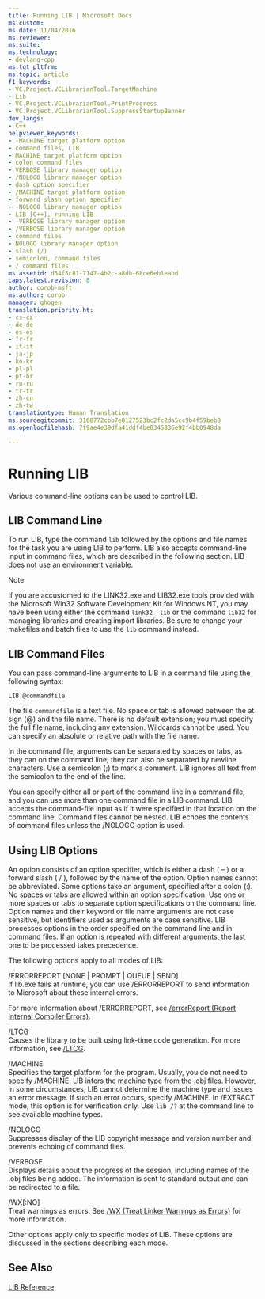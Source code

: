 ```yaml
---
title: Running LIB | Microsoft Docs
ms.custom: 
ms.date: 11/04/2016
ms.reviewer: 
ms.suite: 
ms.technology:
- devlang-cpp
ms.tgt_pltfrm: 
ms.topic: article
f1_keywords:
- VC.Project.VCLibrarianTool.TargetMachine
- Lib
- VC.Project.VCLibrarianTool.PrintProgress
- VC.Project.VCLibrarianTool.SuppressStartupBanner
dev_langs:
- C++
helpviewer_keywords:
- -MACHINE target platform option
- command files, LIB
- MACHINE target platform option
- colon command files
- VERBOSE library manager option
- /NOLOGO library manager option
- dash option specifier
- /MACHINE target platform option
- forward slash option specifier
- -NOLOGO library manager option
- LIB [C++], running LIB
- -VERBOSE library manager option
- /VERBOSE library manager option
- command files
- NOLOGO library manager option
- slash (/)
- semicolon, command files
- / command files
ms.assetid: d54f5c81-7147-4b2c-a8db-68ce6eb1eabd
caps.latest.revision: 8
author: corob-msft
ms.author: corob
manager: ghogen
translation.priority.ht:
- cs-cz
- de-de
- es-es
- fr-fr
- it-it
- ja-jp
- ko-kr
- pl-pl
- pt-br
- ru-ru
- tr-tr
- zh-cn
- zh-tw
translationtype: Human Translation
ms.sourcegitcommit: 3168772cbb7e8127523bc2fc2da5cc9b4f59beb8
ms.openlocfilehash: 7f9ae4e39dfa41ddf4be0345836e92f4bb0948da

---
```

# Running LIB
Various command-line options can be used to control LIB.  
  
## LIB Command Line  
 To run LIB, type the command `lib` followed by the options and file names for the task you are using LIB to perform. LIB also accepts command-line input in command files, which are described in the following section. LIB does not use an environment variable.  
  
> [!NOTE]
>  If you are accustomed to the LINK32.exe and LIB32.exe tools provided with the Microsoft Win32 Software Development Kit for Windows NT, you may have been using either the command `link32 -lib` or the command `lib32` for managing libraries and creating import libraries. Be sure to change your makefiles and batch files to use the `lib` command instead.  
  
## LIB Command Files  
 You can pass command-line arguments to LIB in a command file using the following syntax:  
  
```  
LIB @commandfile  
```  
  
 The file `commandfile` is a text file. No space or tab is allowed between the at sign (@) and the file name. There is no default extension; you must specify the full file name, including any extension. Wildcards cannot be used. You can specify an absolute or relative path with the file name.  
  
 In the command file, arguments can be separated by spaces or tabs, as they can on the command line; they can also be separated by newline characters. Use a semicolon (;) to mark a comment. LIB ignores all text from the semicolon to the end of the line.  
  
 You can specify either all or part of the command line in a command file, and you can use more than one command file in a LIB command. LIB accepts the command-file input as if it were specified in that location on the command line. Command files cannot be nested. LIB echoes the contents of command files unless the /NOLOGO option is used.  
  
## Using LIB Options  
 An option consists of an option specifier, which is either a dash ( – ) or a forward slash ( / ), followed by the name of the option. Option names cannot be abbreviated. Some options take an argument, specified after a colon (:). No spaces or tabs are allowed within an option specification. Use one or more spaces or tabs to separate option specifications on the command line. Option names and their keyword or file name arguments are not case sensitive, but identifiers used as arguments are case sensitive. LIB processes options in the order specified on the command line and in command files. If an option is repeated with different arguments, the last one to be processed takes precedence.  
  
 The following options apply to all modes of LIB:  
  
 /ERRORREPORT [NONE &#124; PROMPT &#124; QUEUE &#124; SEND]  
 If lib.exe fails at runtime, you can use /ERRORREPORT to send information to Microsoft about these internal errors.  
  
 For more information about /ERRORREPORT, see [/errorReport (Report Internal Compiler Errors)](../../build/reference/errorreport-report-internal-compiler-errors.md).  
  
 /LTCG  
 Causes the library to be built using link-time code generation.  For more information, see [/LTCG](../../build/reference/ltcg-link-time-code-generation.md).  
  
 /MACHINE  
 Specifies the target platform for the program. Usually, you do not need to specify /MACHINE. LIB infers the machine type from the .obj files. However, in some circumstances, LIB cannot determine the machine type and issues an error message. If such an error occurs, specify /MACHINE. In /EXTRACT mode, this option is for verification only. Use `lib /?` at the command line to see available machine types.  
  
 /NOLOGO  
 Suppresses display of the LIB copyright message and version number and prevents echoing of command files.  
  
 /VERBOSE  
 Displays details about the progress of the session, including names of the .obj files being added. The information is sent to standard output and can be redirected to a file.  
  
 /WX[:NO]  
 Treat warnings as errors. See [/WX (Treat Linker Warnings as Errors)](../../build/reference/wx-treat-linker-warnings-as-errors.md) for more information.  
  
 Other options apply only to specific modes of LIB. These options are discussed in the sections describing each mode.  
  
## See Also  
 [LIB Reference](../../build/reference/lib-reference.md)


<!--HONumber=Jan17_HO1-->


